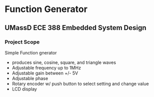 # Function Generator
## UMassD ECE 388 Embedded System Design

### Project Scope
Simple Function gnerator
* produces sine, cosine, square, and triangle waves
* Adjustable frequency up to 1MHz
* Adjustable gain between +/- 5V
* Adjustable phase
* Rotary encoder w/ push button to select setting and change value
* LCD display
